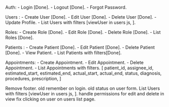 Auth: 
	- Login [Done].
	- Logout [Done].
	- Forgot Password.

Users : 
	- Create User [Done].
	- Edit User [Done].
	- Delete User [Done].
	- Update Profile.
	- List Users with filters [viewUser in users js, ].

	
Roles:
	- Create Role [Done].
	- Edit Role [Done].
	- Delete Role [Done].
	- List Roles [Done].

Patients :
	- Create Patient [Done].
	- Edit Patient [Done].
	- Delete Patient [Done].
	- View Patient.
	- List Patients with filters[Done].
	
Appointments:
	- Create Appointment.
	- Edit Appointment.
	- Delete Appointment.
	- List Appointments with filters. [
        patient_id,
        assignee_id,
        estimated_start,
        estimated_end,
        actual_start,
        actual_end,
        status,
        diagnosis,
        procedures,
        prescription,
    ]

Remove footer.
old remember on login.
old status on user form.
List Users with filters [viewUser in users js, ].
handle permissions for edit and delete in view
fix clicking on user on users list page.
